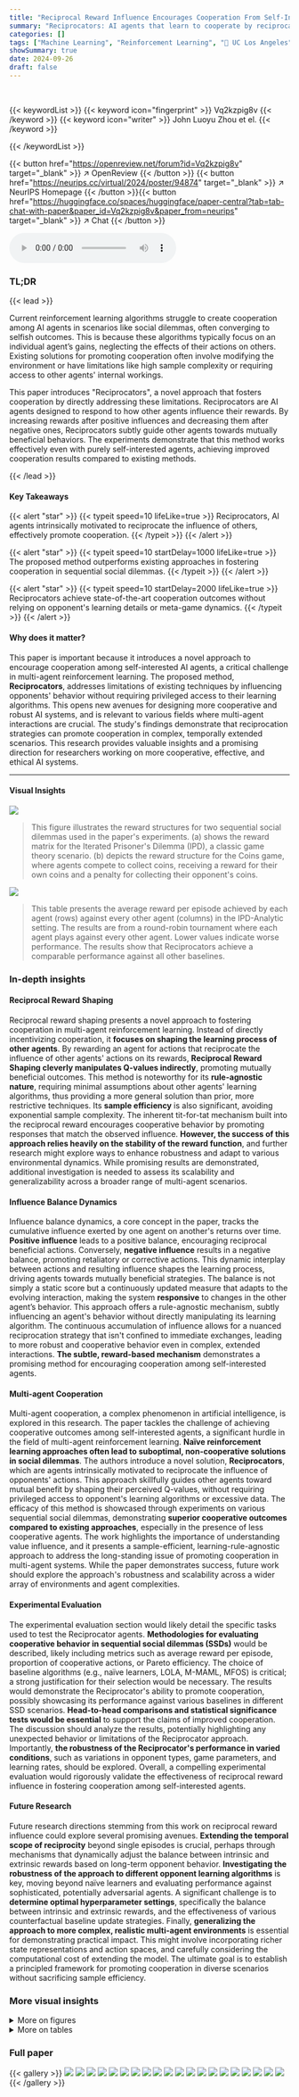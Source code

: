 ```yaml
---
title: "Reciprocal Reward Influence Encourages Cooperation From Self-Interested Agents"
summary: "Reciprocators: AI agents that learn to cooperate by reciprocating influence, achieving prosocial outcomes in complex scenarios."
categories: []
tags: ["Machine Learning", "Reinforcement Learning", "🏢 UC Los Angeles",]
showSummary: true
date: 2024-09-26
draft: false
---
```


<br>

{{< keywordList >}}
{{< keyword icon="fingerprint" >}} Vq2kzpig8v {{< /keyword >}}
{{< keyword icon="writer" >}} John Luoyu Zhou et el. {{< /keyword >}}
 
{{< /keywordList >}}

{{< button href="https://openreview.net/forum?id=Vq2kzpig8v" target="_blank" >}}
↗ OpenReview
{{< /button >}}
{{< button href="https://neurips.cc/virtual/2024/poster/94874" target="_blank" >}}
↗ NeurIPS Homepage
{{< /button >}}{{< button href="https://huggingface.co/spaces/huggingface/paper-central?tab=tab-chat-with-paper&paper_id=Vq2kzpig8v&paper_from=neurips" target="_blank" >}}
↗ Chat
{{< /button >}}



<audio controls>
    <source src="https://ai-paper-reviewer.com/Vq2kzpig8v/podcast.wav" type="audio/wav">
    Your browser does not support the audio element.
</audio>


### TL;DR


{{< lead >}}

Current reinforcement learning algorithms struggle to create cooperation among AI agents in scenarios like social dilemmas, often converging to selfish outcomes. This is because these algorithms typically focus on an individual agent’s gains, neglecting the effects of their actions on others.  Existing solutions for promoting cooperation often involve modifying the environment or have limitations like high sample complexity or requiring access to other agents' internal workings.

This paper introduces "Reciprocators", a novel approach that fosters cooperation by directly addressing these limitations. Reciprocators are AI agents designed to respond to how other agents influence their rewards. By increasing rewards after positive influences and decreasing them after negative ones, Reciprocators subtly guide other agents towards mutually beneficial behaviors.  The experiments demonstrate that this method works effectively even with purely self-interested agents, achieving improved cooperation results compared to existing methods.

{{< /lead >}}


#### Key Takeaways

{{< alert "star" >}}
{{< typeit speed=10 lifeLike=true >}} Reciprocators, AI agents intrinsically motivated to reciprocate the influence of others, effectively promote cooperation. {{< /typeit >}}
{{< /alert >}}

{{< alert "star" >}}
{{< typeit speed=10 startDelay=1000 lifeLike=true >}} The proposed method outperforms existing approaches in fostering cooperation in sequential social dilemmas. {{< /typeit >}}
{{< /alert >}}

{{< alert "star" >}}
{{< typeit speed=10 startDelay=2000 lifeLike=true >}} Reciprocators achieve state-of-the-art cooperation outcomes without relying on opponent's learning details or meta-game dynamics. {{< /typeit >}}
{{< /alert >}}

#### Why does it matter?
This paper is important because it introduces a novel approach to encourage cooperation among self-interested AI agents, a critical challenge in multi-agent reinforcement learning.  The proposed method, **Reciprocators**, addresses limitations of existing techniques by influencing opponents' behavior without requiring privileged access to their learning algorithms. This opens new avenues for designing more cooperative and robust AI systems, and is relevant to various fields where multi-agent interactions are crucial.  The study's findings demonstrate that reciprocation strategies can promote cooperation in complex, temporally extended scenarios. This research provides valuable insights and a promising direction for researchers working on more cooperative, effective, and ethical AI systems.

------
#### Visual Insights



![](https://ai-paper-reviewer.com/Vq2kzpig8v/figures_5_1.jpg)

> This figure illustrates the reward structures for two sequential social dilemmas used in the paper's experiments. (a) shows the reward matrix for the Iterated Prisoner's Dilemma (IPD), a classic game theory scenario.  (b) depicts the reward structure for the Coins game, where agents compete to collect coins, receiving a reward for their own coins and a penalty for collecting their opponent's coins. 





![](https://ai-paper-reviewer.com/Vq2kzpig8v/tables_6_1.jpg)

> This table presents the average reward per episode achieved by each agent (rows) against every other agent (columns) in the IPD-Analytic setting.  The results are from a round-robin tournament where each agent plays against every other agent.  Lower values indicate worse performance.  The results show that Reciprocators achieve a comparable performance against all other baselines.





### In-depth insights


#### Reciprocal Reward Shaping
Reciprocal reward shaping presents a novel approach to fostering cooperation in multi-agent reinforcement learning.  Instead of directly incentivizing cooperation, it **focuses on shaping the learning process of other agents**. By rewarding an agent for actions that reciprocate the influence of other agents' actions on its rewards, **Reciprocal Reward Shaping cleverly manipulates Q-values indirectly**, promoting mutually beneficial outcomes. This method is noteworthy for its **rule-agnostic nature**, requiring minimal assumptions about other agents' learning algorithms, thus providing a more general solution than prior, more restrictive techniques.  Its **sample efficiency** is also significant, avoiding exponential sample complexity.  The inherent tit-for-tat mechanism built into the reciprocal reward encourages cooperative behavior by promoting responses that match the observed influence.  **However, the success of this approach relies heavily on the stability of the reward function**, and further research might explore ways to enhance robustness and adapt to various environmental dynamics.  While promising results are demonstrated, additional investigation is needed to assess its scalability and generalizability across a broader range of multi-agent scenarios.

#### Influence Balance Dynamics
Influence balance dynamics, a core concept in the paper, tracks the cumulative influence exerted by one agent on another's returns over time.  **Positive influence** leads to a positive balance, encouraging reciprocal beneficial actions.  Conversely, **negative influence** results in a negative balance, promoting retaliatory or corrective actions. This dynamic interplay between actions and resulting influence shapes the learning process, driving agents towards mutually beneficial strategies. The balance is not simply a static score but a continuously updated measure that adapts to the evolving interaction, making the system **responsive** to changes in the other agent’s behavior. This approach offers a rule-agnostic mechanism, subtly influencing an agent's behavior without directly manipulating its learning algorithm. The continuous accumulation of influence allows for a nuanced reciprocation strategy that isn't confined to immediate exchanges, leading to more robust and cooperative behavior even in complex, extended interactions. **The subtle, reward-based mechanism** demonstrates a promising method for encouraging cooperation among self-interested agents.

#### Multi-agent Cooperation
Multi-agent cooperation, a complex phenomenon in artificial intelligence, is explored in this research. The paper tackles the challenge of achieving cooperative outcomes among self-interested agents, a significant hurdle in the field of multi-agent reinforcement learning.  **Naïve reinforcement learning approaches often lead to suboptimal, non-cooperative solutions in social dilemmas**.  The authors introduce a novel solution, **Reciprocators**, which are agents intrinsically motivated to reciprocate the influence of opponents' actions. This approach skillfully guides other agents toward mutual benefit by shaping their perceived Q-values, without requiring privileged access to opponent's learning algorithms or excessive data. The efficacy of this method is showcased through experiments on various sequential social dilemmas, demonstrating **superior cooperative outcomes compared to existing approaches**, especially in the presence of less cooperative agents. The work highlights the importance of understanding value influence, and it presents a sample-efficient, learning-rule-agnostic approach to address the long-standing issue of promoting cooperation in multi-agent systems.  While the paper demonstrates success, future work should explore the approach's robustness and scalability across a wider array of environments and agent complexities.

#### Experimental Evaluation
The experimental evaluation section would likely detail the specific tasks used to test the Reciprocator agents.  **Methodologies for evaluating cooperative behavior in sequential social dilemmas (SSDs)** would be described, likely including metrics such as average reward per episode, proportion of cooperative actions, or Pareto efficiency.  The choice of baseline algorithms (e.g., naïve learners, LOLA, M-MAML, MFOS) is critical; a strong justification for their selection would be necessary. The results would demonstrate the Reciprocator's ability to promote cooperation, possibly showcasing its performance against various baselines in different SSD scenarios.  **Head-to-head comparisons and statistical significance tests would be essential** to support the claims of improved cooperation.  The discussion should analyze the results, potentially highlighting any unexpected behavior or limitations of the Reciprocator approach.  Importantly, **the robustness of the Reciprocator's performance in varied conditions**, such as variations in opponent types, game parameters, and learning rates, should be explored. Overall, a compelling experimental evaluation would rigorously validate the effectiveness of reciprocal reward influence in fostering cooperation among self-interested agents.

#### Future Research
Future research directions stemming from this work on reciprocal reward influence could explore several promising avenues.  **Extending the temporal scope of reciprocity** beyond single episodes is crucial, perhaps through mechanisms that dynamically adjust the balance between intrinsic and extrinsic rewards based on long-term opponent behavior.  **Investigating the robustness of the approach to different opponent learning algorithms** is key, moving beyond naïve learners and evaluating performance against sophisticated, potentially adversarial agents. A significant challenge is to **determine optimal hyperparameter settings**, specifically the balance between intrinsic and extrinsic rewards, and the effectiveness of various counterfactual baseline update strategies.  Finally, **generalizing the approach to more complex, realistic multi-agent environments** is essential for demonstrating practical impact.  This might involve incorporating richer state representations and action spaces, and carefully considering the computational cost of extending the model. The ultimate goal is to establish a principled framework for promoting cooperation in diverse scenarios without sacrificing sample efficiency.


### More visual insights

<details>
<summary>More on figures
</summary>


![](https://ai-paper-reviewer.com/Vq2kzpig8v/figures_6_1.jpg)

> This figure shows the results of a single game between a Reciprocator agent and a Naive Learner (NL) agent in an Iterated Prisoner's Dilemma (IPD) with rollout-based evaluation. The left y-axis displays the average reciprocal reward received by the Reciprocator agent at each step of the game, while the right y-axis shows the probability that the Reciprocator agent chooses to cooperate (C) at each step. The x-axis represents the episode number. The plot demonstrates the oscillatory pattern of the reciprocal reward and cooperation probability, showing how the Reciprocator agent's behavior changes over the course of the game in response to the NL agent's actions. The oscillations reflect the interplay between the intrinsic reciprocal reward and the extrinsic reward obtained from the game. The Reciprocator initially cooperates but may defect depending on the NL's actions, leading to fluctuations in the reciprocal reward and cooperation probability.


![](https://ai-paper-reviewer.com/Vq2kzpig8v/figures_7_1.jpg)

> This figure displays the results of training a naive learner (NL) agent in the Coins game against three different opponents: a Reciprocator, MFOS, and another NL-PPO. The left panel shows the proportion of its own coins collected by the NL during training against each opponent. The right panel shows the number of coins collected (own, other, and total) by both the Reciprocator and NL-PPO agents over training episodes. Note that the time scale differs between MFOS and the other two agents, with MFOS using meta-episodes (16 episodes each).


![](https://ai-paper-reviewer.com/Vq2kzpig8v/figures_8_1.jpg)

> This figure displays the results of a head-to-head competition between two Reciprocator agents in the Coins game, as well as their performance against MFOS and NL-PPO agents.  The left panel shows the total extrinsic reward per episode, illustrating the Reciprocator's ability to achieve higher rewards than the baselines. The right panel shows the proportion of own coins collected by each agent type.  This highlights the Reciprocator's ability to successfully collect more of its own coins than the baselines, demonstrating cooperative behavior.


![](https://ai-paper-reviewer.com/Vq2kzpig8v/figures_14_1.jpg)

> This figure compares the performance of Reciprocators against MFOS and NL-PPO agents in a symmetric Coins game where both agents are of the same type. The left panel shows the total extrinsic reward per episode, while the right panel shows the proportion of own coins collected by each agent type.  It demonstrates that Reciprocators achieve higher rewards and collect a greater proportion of their own coins compared to the other approaches, highlighting their superior cooperative behavior even in a competitive setting. The difference in scaling between the x-axes (episodes vs. meta-episodes) reflects the distinct training methodologies employed by MFOS, which uses meta-learning across multiple episodes.


![](https://ai-paper-reviewer.com/Vq2kzpig8v/figures_14_2.jpg)

> This figure shows the results of training a naive learner (NL) in the Coins game against three different opponents: a Reciprocator, MFOS, and another NL-PPO. The left panel shows the proportion of own coins collected by the NL over time when facing each opponent. The right panel displays the number of coins collected by type (own coins, other coins, and total coins) for both the Reciprocator and the NL-PPO over time.  The x-axis represents the episode number, but note that MFOS results are shown in terms of meta-episodes (16 episodes each). This visualizes how the Reciprocator shapes the NL's behavior towards collecting more of its own coins, contrasting with the other opponents.


</details>




<details>
<summary>More on tables
</summary>


![](https://ai-paper-reviewer.com/Vq2kzpig8v/tables_13_1.jpg)
> This table lists the hyperparameters used for training the Proximal Policy Optimization (PPO) agents in the IPD-Rollout and Coins experiments.  It details the network architecture (number and size of convolutional and linear layers, and GRUs), training parameters (episode length, Adam learning rate, PPO epochs per episode, PPO-clip epsilon), and reward parameters (discount factor and entropy coefficient). These settings were used for both the Reciprocator and baseline agents in the respective experiments.

![](https://ai-paper-reviewer.com/Vq2kzpig8v/tables_13_2.jpg)
> This table lists the hyperparameters specific to the Reciprocator agent,  including buffer sizes for experience replay, batch sizes for training, target update periods, and the weight given to the reciprocal reward.  Different values are shown for the IPD-Analytic, IPD-Rollout, and Coins experiments, indicating parameter tuning for each environment.

</details>




### Full paper

{{< gallery >}}
<img src="https://ai-paper-reviewer.com/Vq2kzpig8v/1.png" class="grid-w50 md:grid-w33 xl:grid-w25" />
<img src="https://ai-paper-reviewer.com/Vq2kzpig8v/2.png" class="grid-w50 md:grid-w33 xl:grid-w25" />
<img src="https://ai-paper-reviewer.com/Vq2kzpig8v/3.png" class="grid-w50 md:grid-w33 xl:grid-w25" />
<img src="https://ai-paper-reviewer.com/Vq2kzpig8v/4.png" class="grid-w50 md:grid-w33 xl:grid-w25" />
<img src="https://ai-paper-reviewer.com/Vq2kzpig8v/5.png" class="grid-w50 md:grid-w33 xl:grid-w25" />
<img src="https://ai-paper-reviewer.com/Vq2kzpig8v/6.png" class="grid-w50 md:grid-w33 xl:grid-w25" />
<img src="https://ai-paper-reviewer.com/Vq2kzpig8v/7.png" class="grid-w50 md:grid-w33 xl:grid-w25" />
<img src="https://ai-paper-reviewer.com/Vq2kzpig8v/8.png" class="grid-w50 md:grid-w33 xl:grid-w25" />
<img src="https://ai-paper-reviewer.com/Vq2kzpig8v/9.png" class="grid-w50 md:grid-w33 xl:grid-w25" />
<img src="https://ai-paper-reviewer.com/Vq2kzpig8v/10.png" class="grid-w50 md:grid-w33 xl:grid-w25" />
<img src="https://ai-paper-reviewer.com/Vq2kzpig8v/11.png" class="grid-w50 md:grid-w33 xl:grid-w25" />
<img src="https://ai-paper-reviewer.com/Vq2kzpig8v/12.png" class="grid-w50 md:grid-w33 xl:grid-w25" />
<img src="https://ai-paper-reviewer.com/Vq2kzpig8v/13.png" class="grid-w50 md:grid-w33 xl:grid-w25" />
<img src="https://ai-paper-reviewer.com/Vq2kzpig8v/14.png" class="grid-w50 md:grid-w33 xl:grid-w25" />
<img src="https://ai-paper-reviewer.com/Vq2kzpig8v/15.png" class="grid-w50 md:grid-w33 xl:grid-w25" />
<img src="https://ai-paper-reviewer.com/Vq2kzpig8v/16.png" class="grid-w50 md:grid-w33 xl:grid-w25" />
<img src="https://ai-paper-reviewer.com/Vq2kzpig8v/17.png" class="grid-w50 md:grid-w33 xl:grid-w25" />
<img src="https://ai-paper-reviewer.com/Vq2kzpig8v/18.png" class="grid-w50 md:grid-w33 xl:grid-w25" />
<img src="https://ai-paper-reviewer.com/Vq2kzpig8v/19.png" class="grid-w50 md:grid-w33 xl:grid-w25" />
<img src="https://ai-paper-reviewer.com/Vq2kzpig8v/20.png" class="grid-w50 md:grid-w33 xl:grid-w25" />
{{< /gallery >}}